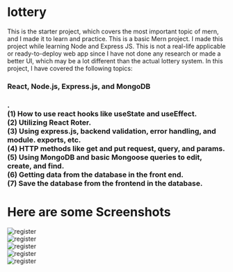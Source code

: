 # lottery
This is the starter project, which covers the most important topic of mern, and I made it to learn and practice.
This is a basic Mern project. I made this project while learning Node and Express JS. This is not a real-life applicable or ready-to-deploy web app since I have not done any research or made a better UI, which may be a lot different than the actual lottery system.
In this project, I have covered the following topics: <h3> React, Node.js, Express.js, and MongoDB <h3>.
 <br/>
 (1) How to use react hooks like useState and useEffect.  <br/>
 (2) Utilizing React Roter. <br/>
 (3) Using express.js, backend validation, error handling, and module. exports, etc. <br/>
 (4) HTTP methods like get and put request, query, and params. <br/>
 (5) Using MongoDB and basic Mongoose queries to edit, create, and find. <br/>
 (6) Getting data from the database in the front end. <br/>
 (7) Save the database from the frontend in the database.   <br/>
 
 <h1> Here are some Screenshots </h1>
 
  <img alt="register" src="https://user-images.githubusercontent.com/86339152/210210679-edc75921-49e0-41de-ba57-40e427e67d59.png"/> <br/>
   <img alt="register" src="https://user-images.githubusercontent.com/86339152/210210682-aad13297-d1ac-4504-9fe3-7cdc0f54f814.png"/> <br/>
    <img alt="register" src="https://user-images.githubusercontent.com/86339152/210210683-1abf2598-c1d5-4718-bf73-d7dc790e7caf.png"/> <br/>
    <img alt="register" src="https://user-images.githubusercontent.com/86339152/210210675-d7b77466-18a3-4964-bed1-f4ae6095e85d.png"/> <br/>
    <img alt="register" src="https://user-images.githubusercontent.com/86339152/210210672-eb03f999-4ac5-4498-9ff9-2003feb40624.png"/> <br/>
  

